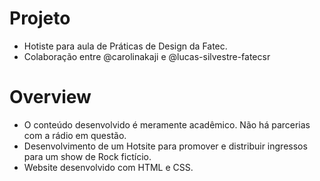 # Projeto 
- Hotiste para aula de Práticas de Design da Fatec.
- Colaboração entre @carolinakaji e @lucas-silvestre-fatecsr

# Overview
- O conteúdo desenvolvido é meramente acadêmico. Não há parcerias com a rádio em questão.
- Desenvolvimento de um Hotsite para promover e distribuir ingressos para um show de Rock fictício.
- Website desenvolvido com HTML e CSS.
